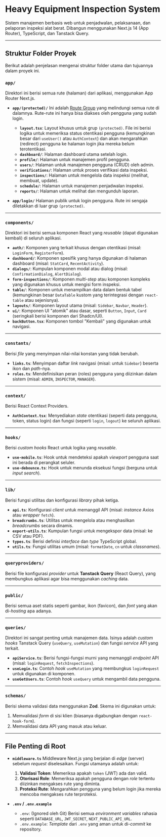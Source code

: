 # Heavy Equipment Inspection System

Sistem manajemen berbasis web untuk penjadwalan, pelaksanaan, dan pelaporan inspeksi alat berat. Dibangun menggunakan Next.js 14 (App Router), TypeScript, dan Tanstack Query.

---

## Struktur Folder Proyek

Berikut adalah penjelasan mengenai struktur folder utama dan tujuannya dalam proyek ini.

### `app/`

Direktori ini berisi semua rute (halaman) dari aplikasi, menggunakan App Router Next.js.

- **`app/(protected)/`**
  Ini adalah [Route Group](https://nextjs.org/docs/app/building-your-application/routing/route-groups) yang melindungi semua rute di dalamnya. Rute-rute ini hanya bisa diakses oleh pengguna yang sudah login.

  - **`layout.tsx`**: Layout khusus untuk grup `(protected)`. File ini berisi logika untuk memeriksa status otentikasi pengguna (kemungkinan besar dari `useUser()` atau `AuthContext`) dan akan mengarahkan (redirect) pengguna ke halaman login jika mereka belum terotentikasi.
  - **`dashboard/`**: Halaman dashboard utama setelah login.
  - **`profile/`**: Halaman untuk manajemen profil pengguna.
  - **`users/`**: Halaman untuk manajemen pengguna (CRUD) oleh admin.
  - **`verifications/`**: Halaman untuk proses verifikasi data inspeksi.
  - **`inspections/`**: Halaman untuk mengelola data inspeksi (melihat, membuat, update).
  - **`schedule/`**: Halaman untuk manajemen penjadwalan inspeksi.
  - **`reports/`**: Halaman untuk melihat dan mengunduh laporan.

- **`app/login/`**
  Halaman publik untuk login pengguna. Rute ini sengaja diletakkan di luar grup `(protected)`.

---

### `components/`

Direktori ini berisi semua komponen React yang _reusable_ (dapat digunakan kembali) di seluruh aplikasi.

- **`auth/`**: Komponen yang terkait khusus dengan otentikasi (misal: `LoginForm`, `RegisterForm`).
- **`dashboard/`**: Komponen spesifik yang hanya digunakan di halaman dashboard (misal: `StatCard`, `RecentActivity`).
- **`dialogs/`**: Kumpulan komponen modal atau dialog (misal: `ConfirmationDialog`, `AlertDialog`).
- **`form-inspections/`**: Komponen _multi-step_ atau komponen kompleks yang digunakan khusus untuk mengisi form inspeksi.
- **`table/`**: Komponen untuk menampilkan data dalam bentuk tabel (kemungkinan besar `DataTable` kustom yang terintegrasi dengan `react-table` atau sejenisnya).
- **`layouts/`**: Komponen layout utama (misal: `Sidebar`, `Navbar`, `Header`).
- **`ui/`**: Komponen UI "atomik" atau dasar, seperti `Button`, `Input`, `Card` (seringkali berisi komponen dari Shadcn/UI).
- **`backButton.tsx`**: Komponen tombol "Kembali" yang digunakan untuk navigasi.

---

### `constants/`

Berisi _file_ yang menyimpan nilai-nilai konstan yang tidak berubah.

- **`links.ts`**: Menyimpan daftar _link_ navigasi (misal: untuk `Sidebar`) beserta ikon dan _path_-nya.
- **`roles.ts`**: Mendefinisikan peran (roles) pengguna yang diizinkan dalam sistem (misal: `ADMIN`, `INSPECTOR`, `MANAGER`).

---

### `context/`

Berisi React Context Providers.

- **`AuthContext.tsx`**: Menyediakan _state_ otentikasi (seperti data pengguna, token, status login) dan fungsi (seperti `login`, `logout`) ke seluruh aplikasi.

---

### `hooks/`

Berisi _custom hooks_ React untuk logika yang _reusable_.

- **`use-mobile.ts`**: Hook untuk mendeteksi apakah _viewport_ pengguna saat ini berada di perangkat seluler.
- **`use-debounce.ts`**: Hook untuk menunda eksekusi fungsi (berguna untuk _input search_).

---

### `lib/`

Berisi fungsi utilitas dan konfigurasi _library_ pihak ketiga.

- **`api.ts`**: Konfigurasi _client_ untuk memanggil API (misal: _instance_ Axios atau _wrapper_ `fetch`).
- **`breadcrumbs.ts`**: Utilitas untuk mengelola atau menghasilkan _breadcrumbs_ secara dinamis.
- **`export-utils.ts`**: Kumpulan fungsi untuk mengekspor data (misal: ke CSV atau PDF).
- **`types.ts`**: Berisi definisi _interface_ dan _type_ TypeScript global.
- **`utils.ts`**: Fungsi utilitas umum (misal: `formatDate`, `cn` untuk _classnames_).

---

### `queryproviders/`

Berisi file konfigurasi _provider_ untuk **Tanstack Query** (React Query), yang membungkus aplikasi agar bisa menggunakan _caching_ data.

---

### `public/`

Berisi semua aset statis seperti gambar, ikon (favicon), dan _font_ yang akan di-_hosting_ apa adanya.

---

### `queries/`

Direktori ini sangat penting untuk manajemen data. Isinya adalah _custom hooks_ Tanstack Query (`useQuery`, `useMutation`) dan fungsi _service_ API yang terkait.

- **`apiService.ts`**: Berisi fungsi-fungsi murni yang memanggil _endpoint_ API (misal: `loginRequest`, `fetchInspections`).
- **`useLogin.ts`**: Contoh _hook_ `useMutation` yang membungkus `loginRequest` untuk digunakan di komponen.
- **`useGetUsers.ts`**: Contoh _hook_ `useQuery` untuk mengambil data pengguna.

---

### `schemas/`

Berisi skema validasi data menggunakan **Zod**. Skema ini digunakan untuk:

1.  Memvalidasi _form_ di sisi klien (biasanya digabungkan dengan `react-hook-form`).
2.  Memvalidasi data API yang masuk atau keluar.

---

## File Penting di Root

- **`middleware.ts`**
  Middleware Next.js yang berjalan di _edge_ (server) sebelum _request_ diselesaikan. Fungsi utamanya adalah untuk:

  1.  **Validasi Token**: Memeriksa apakah `token` (JWT) ada dan valid.
  2.  **Otorisasi Role**: Memeriksa apakah pengguna dengan _role_ tertentu diizinkan mengakses rute yang diminta.
  3.  **Proteksi Rute**: Mengarahkan pengguna yang belum login jika mereka mencoba mengakses rute terproteksi.

- **`.env` / `.env.example`**
  - `.env`: (Ignored oleh Git) Berisi semua _environment variables_ rahasia seperti `DATABASE_URL`, `JWT_SECRET`, `NEXT_PUBLIC_API_URL`.
  - `.env.example`: _Template_ dari `.env` yang aman untuk di-_commit_ ke repository.
